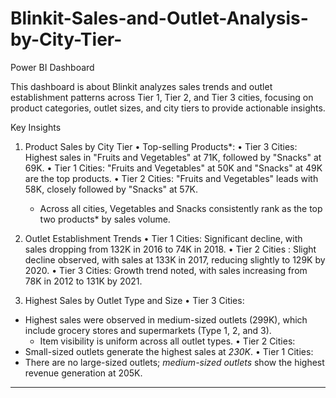 # Blinkit-Sales-and-Outlet-Analysis-by-City-Tier-
Power BI Dashboard


This dashboard is about Blinkit analyzes sales trends and outlet establishment patterns across Tier 1, Tier 2, and Tier 3 cities, focusing on product categories, outlet sizes, and city tiers to provide actionable insights.

Key Insights

1. Product Sales by City Tier
•	Top-selling Products*:
•	Tier 3 Cities: Highest sales in "Fruits and Vegetables" at 71K, followed by "Snacks" at 69K.
•	Tier 1 Cities: "Fruits and Vegetables" at 50K and "Snacks" at 49K are the top products.
•	Tier 2 Cities: "Fruits and Vegetables" leads with 58K, closely followed by "Snacks" at 57K.
   - Across all cities, Vegetables and Snacks consistently rank as the top two products* by sales volume.

2. Outlet Establishment Trends
•	Tier 1 Cities: Significant decline, with sales dropping from 132K in 2016 to 74K in 2018.
•	Tier 2 Cities : Slight decline observed, with sales at 133K in 2017, reducing slightly to 129K by 2020.
•	Tier 3 Cities: Growth trend noted, with sales increasing from 78K in 2012 to 131K by 2021.

3. Highest Sales by Outlet Type and Size
•	Tier 3 Cities:
-	Highest sales were observed in medium-sized outlets (299K), which include grocery stores and supermarkets (Type 1, 2, and 3).
     - Item visibility is uniform across all outlet types.
•	Tier 2 Cities:
-	Small-sized outlets generate the highest sales at *230K*.
•	Tier 1 Cities:
-	There are no large-sized outlets; *medium-sized outlets* show the highest revenue generation at 205K.

--- 

